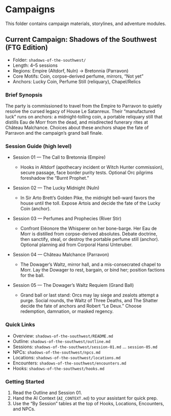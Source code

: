 # Campaigns

This folder contains campaign materials, storylines, and adventure modules.

## Current Campaign: Shadows of the Southwest (FTG Edition)

- Folder: `shadows-of-the-southwest/`
- Length: 4–5 sessions
- Regions: Empire (Altdorf, Nuln) → Bretonnia (Parravon)
- Core Motifs: Coin, corpse-derived perfume, mirrors, “Not yet”
- Anchors: Lucky Coin, Perfume Still (reliquary), Chapel/Relics

### Brief Synopsis

The party is commissioned to travel from the Empire to Parravon to quietly resolve the cursed legacy of House Le Satanreux. Their “manufactured luck” runs on anchors: a midnight-tolling coin, a portable reliquary still that distills Eau de Morr from the dead, and misdirected funerary rites at Château Malchance. Choices about these anchors shape the fate of Parravon and the campaign’s grand ball finale.

### Session Guide (high level)

- Session 01 — The Call to Bretonnia (Empire)
	- Hooks in Altdorf (apothecary incident or Witch Hunter commission), secure passage, face border purity tests. Optional Orc pilgrims foreshadow the “Burnt Prophet.”

- Session 02 — The Lucky Midnight (Nuln)
	- In Sir Arto Brett’s Golden Pike, the midnight bell-ward favors the house until the toll. Expose Artois and decide the fate of the Lucky Coin (anchor).

- Session 03 — Perfumes and Prophecies (River Stir)
	- Confront Eléonore the Whisperer on her bone-barge. Her Eau de Morr is distilled from corpse-derived absolutes. Debate doctrine, then sanctify, steal, or destroy the portable perfume still (anchor). Optional planning aid from Corporal Hansi Unteruber.

- Session 04 — Château Malchance (Parravon)
	- The Dowager’s Waltz, mirror hall, and a mis-consecrated chapel to Morr. Lay the Dowager to rest, bargain, or bind her; position factions for the ball.

- Session 05 — The Dowager’s Waltz Requiem (Grand Ball)
	- Grand ball or last stand: Orcs may lay siege and zealots attempt a purge. Social rounds, the Waltz of Three Deaths, and The Shatter decide the fate of anchors and Robert “Le Deux.” Choose redemption, damnation, or masked regency.

### Quick Links

- Overview: `shadows-of-the-southwest/README.md`
- Outline: `shadows-of-the-southwest/outline.md`
- Sessions: `shadows-of-the-southwest/session-01.md` … `session-05.md`
- NPCs: `shadows-of-the-southwest/npcs.md`
- Locations: `shadows-of-the-southwest/locations.md`
- Encounters: `shadows-of-the-southwest/encounters.md`
- Hooks: `shadows-of-the-southwest/hooks.md`

### Getting Started

1) Read the Outline and Session 01.
2) Hand the AI Context (`AI_CONTEXT.md`) to your assistant for quick prep.
3) Use the “By Session” tables at the top of Hooks, Locations, Encounters, and NPCs.
